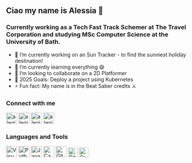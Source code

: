## Ciao my name is Alessia 👋

### Currently working as a Tech Fast Track Schemer at The Travel Corporation and studying MSc Computer Science at the University of Bath.
 
- 🔭 I’m currently working on an Sun Tracker - to find the sunniest holiday destination!
- 🌱 I’m currently learning everything 😄
- 👯 I’m looking to collaborate on a 2D Platformer
- 💬 2025 Goals: Deploy a project using Kubernetes
- ⚡ Fun fact: My name is in the Beat Saber credits ⚔

### Connect with me
[<img aling="left" alt="alegiardi | Email" width = "30px" src="https://cdn-icons-png.freepik.com/256/3841/3841620.png" />][email]
[<img aling="left" alt="alegiardi | LinedIn" width = "30px" src="https://cdn1.iconfinder.com/data/icons/logotypes/32/circle-linkedin-512.png" />][linkedin]
[<img aling="left" alt="alegiardi | Leetcode" width = "30px" src="https://raw.githubusercontent.com/LeetCode-OpenSource/vscode-leetcode/master/resources/LeetCode.png"/>][leetcode]
[<img aling="left" alt="alegiardi | X" width = "30px" src="https://upload.wikimedia.org/wikipedia/commons/thumb/5/5a/X_icon_2.svg/2048px-X_icon_2.svg.png" />][X]

### Languages and Tools
<img aling="left" alt="Visual Studio Code" width = "30px" src="https://upload.wikimedia.org/wikipedia/commons/9/9a/Visual_Studio_Code_1.35_icon.svg" /> <img aling="left" alt="Python" width = "30px" src="https://banner2.cleanpng.com/20180412/kye/kisspng-python-programming-language-computer-programming-language-5acfdc3636bac7.8891188615235717662242.jpg" /> <img aling="left" alt="Java" width = "30px" src="https://static-00.iconduck.com/assets.00/java-icon-1511x2048-6ikx8301.png" /> <img aling="left" alt="C++" width = "30px" src="https://user-images.githubusercontent.com/42747200/46140125-da084900-c26d-11e8-8ea7-c45ae6306309.png" /> <img aling="left" alt="Git" width = "30px" src="https://logowik.com/content/uploads/images/git6963.jpg" /> <img aling="left" alt="GitHub" width = "26px" src="https://github.githubassets.com/assets/GitHub-Mark-ea2971cee799.png" /> <img aling="left" alt="CommandPrompt" width = "26px" src="https://p7.hiclipart.com/preview/476/734/366/cmd-exe-command-line-interface-computer-icons-prompt-prompt.jpg" /> 


[email]: mailto:alesssiagiardinelli@gmail.com
[linkedin]: https://www.linkedin.com/in/alessia-giardinelli-961437176/
[leetcode]: https://leetcode.com/u/alegiardi/
[X]: https://twitter.com/alegiardii

